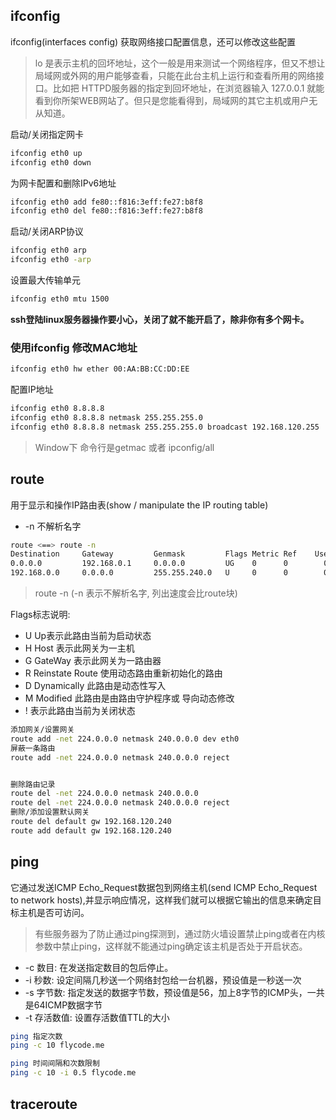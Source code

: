 ## ifconfig

ifconfig(interfaces config) 获取网络接口配置信息，还可以修改这些配置

> lo 是表示主机的回坏地址，这个一般是用来测试一个网络程序，但又不想让局域网或外网的用户能够查看，只能在此台主机上运行和查看所用的网络接口。比如把 HTTPD服务器的指定到回坏地址，在浏览器输入 127.0.0.1 就能看到你所架WEB网站了。但只是您能看得到，局域网的其它主机或用户无从知道。

启动/关闭指定网卡
```sh
ifconfig eth0 up
ifconfig eth0 down
```

为网卡配置和删除IPv6地址
```sh
ifconfig eth0 add fe80::f816:3eff:fe27:b8f8
ifconfig eth0 del fe80::f816:3eff:fe27:b8f8
```

启动/关闭ARP协议
```sh
ifconfig eth0 arp
ifconfig eth0 -arp
```

设置最大传输单元
```sh
ifconfig eth0 mtu 1500
```

**ssh登陆linux服务器操作要小心，关闭了就不能开启了，除非你有多个网卡。**

### 使用ifconfig 修改MAC地址

```sh
ifconfig eth0 hw ether 00:AA:BB:CC:DD:EE
```

配置IP地址
```sh
ifconfig eth0 8.8.8.8 
ifconfig eth0 8.8.8.8 netmask 255.255.255.0
ifconfig eth0 8.8.8.8 netmask 255.255.255.0 broadcast 192.168.120.255
```

> Window下 命令行是getmac 或者 ipconfig/all

## route 

用于显示和操作IP路由表(show / manipulate the IP routing table)

- -n 不解析名字

```sh
route <==> route -n 
Destination     Gateway         Genmask         Flags Metric Ref    Use Iface
0.0.0.0         192.168.0.1     0.0.0.0         UG    0      0        0 eth0
192.168.0.0     0.0.0.0         255.255.240.0   U     0      0        0 eth0
```

> route -n (-n 表示不解析名字, 列出速度会比route块)

Flags标志说明:

- U Up表示此路由当前为启动状态
- H Host 表示此网关为一主机
- G GateWay 表示此网关为一路由器
- R Reinstate Route 使用动态路由重新初始化的路由
- D Dynamically 此路由是动态性写入
- M Modified 此路由是由路由守护程序或 导向动态修改
- ! 表示此路由当前为关闭状态

```sh
添加网关/设置网关
route add -net 224.0.0.0 netmask 240.0.0.0 dev eth0
屏蔽一条路由
route add -net 224.0.0.0 netmask 240.0.0.0 reject


删除路由记录
route del -net 224.0.0.0 netmask 240.0.0.0
route del -net 224.0.0.0 netmask 240.0.0.0 reject
删除/添加设置默认网关
route del default gw 192.168.120.240
route add default gw 192.168.120.240
```

## ping

它通过发送ICMP Echo_Request数据包到网络主机(send ICMP Echo_Request to network hosts),并显示响应情况，这样我们就可以根据它输出的信息来确定目标主机是否可访问。

> 有些服务器为了防止通过ping探测到，通过防火墙设置禁止ping或者在内核参数中禁止ping，这样就不能通过ping确定该主机是否处于开启状态。

- -c 数目: 在发送指定数目的包后停止。
- -i 秒数: 设定间隔几秒送一个网络封包给一台机器，预设值是一秒送一次
- -s 字节数: 指定发送的数据字节数，预设值是56，加上8字节的ICMP头，一共是64ICMP数据字节
- -t 存活数值: 设置存活数值TTL的大小

```sh
ping 指定次数 
ping -c 10 flycode.me

ping 时间间隔和次数限制
ping -c 10 -i 0.5 flycode.me
```

## traceroute